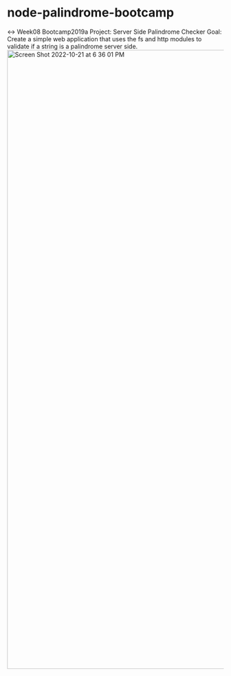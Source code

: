 # node-palindrome-bootcamp
↔️ Week08 Bootcamp2019a Project: Server Side Palindrome Checker
Goal: Create a simple web application that uses the fs and http modules to validate if a string is a palindrome server side.
<img width="1440" alt="Screen Shot 2022-10-21 at 6 36 01 PM" src="https://user-images.githubusercontent.com/113314218/197298794-df6ddb06-081d-4ec5-bc22-8b2024e1d54f.png">

